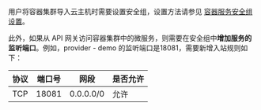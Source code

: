用户将容器集群导入云主机时需要设置安全组，设置方法请参见 [容器服务安全组设置](https://cloud.tencent.com/document/product/457/9084)。

此外，如果从 API 网关访问容器集群中的微服务，则需要在安全组中**增加服务的监听端口**。例如，provider - demo 的监听端口是18081，需要新增入站规则如下：

| 协议 | 端口号 | 网段      | 是否允许 |
| ---- | ------ | --------- | -------- |
| TCP  | 18081  | 0.0.0.0/0 | 允许     |

